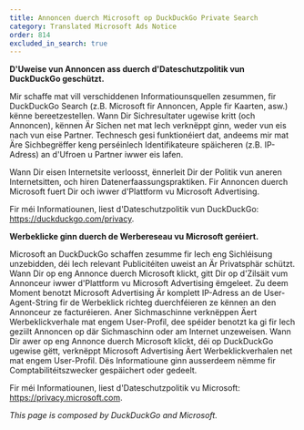 ```yaml
---
title: Annoncen duerch Microsoft op DuckDuckGo Private Search
category: Translated Microsoft Ads Notice
order: 814
excluded_in_search: true
---
```


**D'Uweise vun Annoncen ass duerch d'Dateschutzpolitik vun DuckDuckGo geschützt.**

Mir schaffe mat vill verschiddenen Informatiounsquellen zesummen, fir DuckDuckGo Search (z.B. Microsoft fir Annoncen, Apple fir Kaarten, asw.) kënne bereetzestellen. Wann Dir Sichresultater ugewise kritt (och Annoncen), kënnen Är Sichen net mat Iech verknëppt ginn, weder vun eis nach vun eise Partner. Technesch gesi funktionéiert dat, andeems mir mat Äre Sichbegrëffer keng perséinlech Identifikateure späicheren (z.B. IP-Adress) an d'Ufroen u Partner iwwer eis lafen.

Wann Dir eisen Internetsite verloosst, ënnerleit Dir der Politik vun aneren Internetsitten, och hiren Datenerfaassungspraktiken. Fir Annoncen duerch Microsoft fuert Dir och iwwer d'Plattform vu Microsoft Advertising.

Fir méi Informatiounen, liest d'Dateschutzpolitik vun DuckDuckGo: <https://duckduckgo.com/privacy>.

**Werbeklicke ginn duerch de Werbereseau vu Microsoft geréiert.**

Microsoft an DuckDuckGo schaffen zesumme fir Iech eng Sichléisung unzebidden, déi Iech relevant Publicitéiten uweist an Är Privatsphär schützt. Wann Dir op eng Annonce duerch Microsoft klickt, gitt Dir op d'Zilsäit vum Annonceur iwwer d'Plattform vu Microsoft Advertising ëmgeleet. Zu deem Moment benotzt Microsoft Advertising Är komplett IP-Adress an de User-Agent-String fir de Werbeklick richteg duerchféieren ze kënnen an den Annonceur ze facturéieren.
Aner Sichmaschinne verknëppen Äert Werbeklickverhale mat engem User-Profil, dee spéider benotzt ka gi fir Iech geziilt Annoncen op där Sichmaschinn oder am Internet unzeweisen. Wann Dir awer op eng Annonce duerch Microsoft klickt, déi op DuckDuckGo ugewise gëtt, verknëppt Microsoft Advertising Äert Werbeklickverhalen net mat engem User-Profil. Dës Informatioune ginn ausserdeem nëmme fir Comptabilitéitszwecker gespäichert oder gedeelt.

Fir méi Informatiounen, liest d'Dateschutzpolitik vu Microsoft: <https://privacy.microsoft.com>.

_This page is composed by DuckDuckGo and Microsoft._
